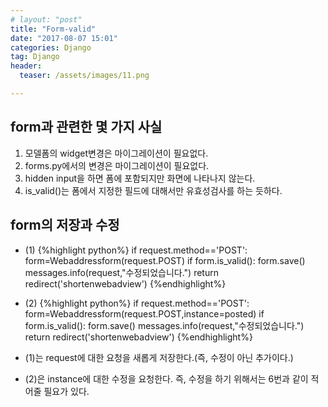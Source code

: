```yaml
---
# layout: "post"
title: "Form-valid"
date: "2017-08-07 15:01"
categories: Django
tag: Django
header:
  teaser: /assets/images/11.png

---
```

## form과 관련한 몇 가지 사실
1. 모델폼의 widget변경은 마이그레이션이 필요없다.
2. forms.py에서의 변경은 마이그레이션이 필요없다.
3. hidden input을 하면 폼에 포함되지만 화면에 나타나지 않는다.
4. is_valid()는 폼에서 지정한 필드에 대해서만 유효성검사를 하는 듯하다.


## form의 저장과 수정
  - (1) {%highlight python%}
if request.method=='POST':
        form=Webaddressform(request.POST)
        if form.is_valid():
            form.save()
            messages.info(request,"수정되었습니다.")
            return redirect('shortenwebadview')
{%endhighlight%}
  - (2) {%highlight python%}
if request.method=='POST':
        form=Webaddressform(request.POST,instance=posted)
        if form.is_valid():
            form.save()
            messages.info(request,"수정되었습니다.")
            return redirect('shortenwebadview')
{%endhighlight%}

  - (1)는 request에 대한 요청을 새롭게 저장한다.(즉, 수정이 아닌 추가이다.)
  - (2)은 instance에 대한 수정을 요청한다. 즉, 수정을 하기 위해서는 6번과 같이 적어줄 필요가 있다.
